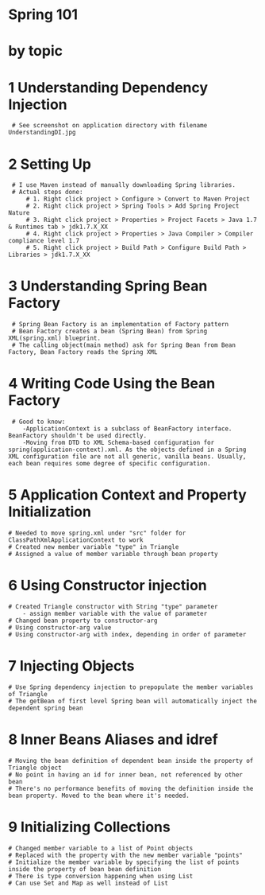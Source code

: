 # Spring 101
# by topic

# 1 Understanding Dependency Injection
	 # See screenshot on application directory with filename UnderstandingDI.jpg
# 2 Setting Up 
	 # I use Maven instead of manually downloading Spring libraries. 
	 # Actual steps done:
		 # 1. Right click project > Configure > Convert to Maven Project 
		 # 2. Right click project > Spring Tools > Add Spring Project Nature
		 # 3. Right click project > Properties > Project Facets > Java 1.7 & Runtimes tab > jdk1.7.X_XX
		 # 4. Right click project > Properties > Java Compiler > Compiler compliance level 1.7
		 # 5. Right click project > Build Path > Configure Build Path > Libraries > jdk1.7.X_XX
# 3 Understanding Spring Bean Factory
	 # Spring Bean Factory is an implementation of Factory pattern
	 # Bean Factory creates a bean (Spring Bean) from Spring XML(spring.xml) blueprint.
	 # The calling object(main method) ask for Spring Bean from Bean Factory, Bean Factory reads the Spring XML

# 4 Writing Code Using the Bean Factory
	 # Good to know:
	 	-ApplicationContext is a subclass of BeanFactory interface. BeanFactory shouldn't be used directly.
	 	-Moving from DTD to XML Schema-based configuration for spring(application-context).xml. As the objects defined in a Spring XML configuration file are not all generic, vanilla beans. Usually, each bean requires some degree of specific configuration.
	 	
# 5 Application Context and Property Initialization
	# Needed to move spring.xml under "src" folder for ClassPathXmlApplicationContext to work
	# Created new member variable "type" in Triangle
	# Assigned a value of member variable through bean property
	
# 6 Using Constructor injection
	# Created Triangle constructor with String "type" parameter
		- assign member variable with the value of parameter	 
	# Changed bean property to constructor-arg
	# Using constructor-arg value
	# Using constructor-arg with index, depending in order of parameter

# 7 Injecting Objects
	# Use Spring dependency injection to prepopulate the member variables of Triangle
	# The getBean of first level Spring bean will automatically inject the dependent spring bean
	
# 8 Inner Beans Aliases and idref
	# Moving the bean definition of dependent bean inside the property of Triangle object
	# No point in having an id for inner bean, not referenced by other bean
	# There's no performance benefits of moving the definition inside the bean property. Moved to the bean where it's needed.

# 9 Initializing Collections
	# Changed member variable to a list of Point objects
	# Replaced with the property with the new member variable "points"
	# Initialize the member variable by specifying the list of points inside the property of bean bean definition
	# There is type conversion happening when using List
	# Can use Set and Map as well instead of List
	 